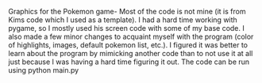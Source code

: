 Graphics for the Pokemon game- 
Most of the code is not mine (it is from Kims code which I used as a template).
I had a hard time working with pygame, so I mostly used his screen code with some of my base code. I also made a few minor changes to acquaint myself with the program (color of highlights, images, default pokemon list, etc.). I figured it was better to learn about the program by mimicking another code than to not use it at all just because I was having a hard time figuring it out.
The code can be run using python main.py
